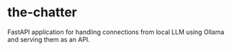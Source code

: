 # the-chatter
FastAPI application for handling connections from local LLM using Ollama and serving them as an API.
